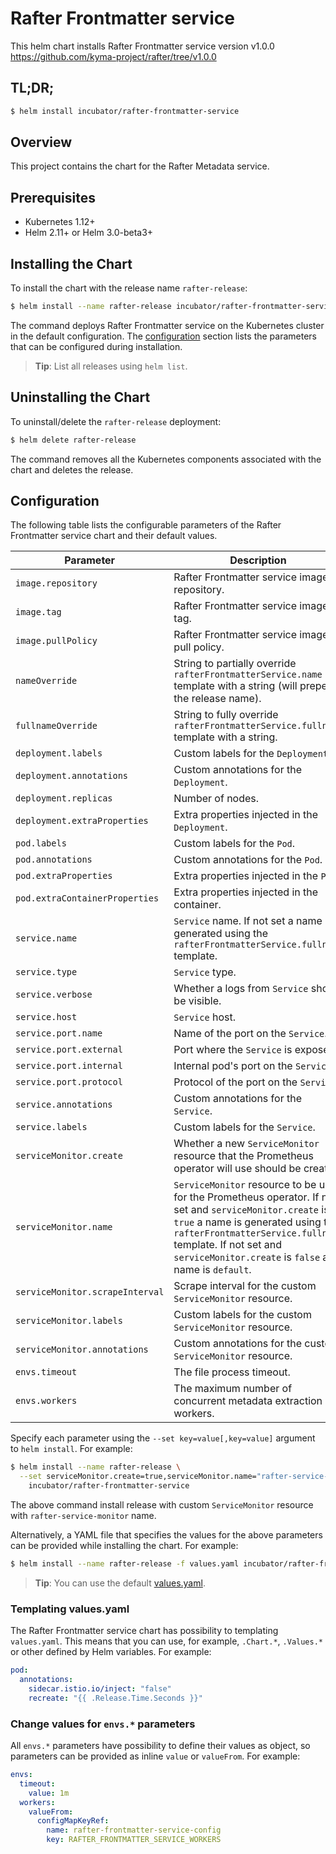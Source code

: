 # Rafter Frontmatter service

This helm chart installs Rafter Frontmatter service version v1.0.0 https://github.com/kyma-project/rafter/tree/v1.0.0

## TL;DR;

``` bash
$ helm install incubator/rafter-frontmatter-service
```

## Overview

This project contains the chart for the Rafter Metadata service.

## Prerequisites

- Kubernetes 1.12+
- Helm 2.11+ or Helm 3.0-beta3+

## Installing the Chart

To install the chart with the release name `rafter-release`:

``` bash
$ helm install --name rafter-release incubator/rafter-frontmatter-service
```

The command deploys Rafter Frontmatter service on the Kubernetes cluster in the default configuration. The [configuration](#configuration) section lists the parameters that can be configured during installation.

> **Tip**: List all releases using `helm list`.

## Uninstalling the Chart

To uninstall/delete the `rafter-release` deployment:

``` bash
$ helm delete rafter-release
```

The command removes all the Kubernetes components associated with the chart and deletes the release.

## Configuration

The following table lists the configurable parameters of the Rafter Frontmatter service chart and their default values.

| Parameter | Description | Default |
| --- | ---| ---|
| `image.repository` | Rafter Frontmatter service image repository. | `eu.gcr.io/kyma-project/rafter`  |
| `image.tag` | Rafter Frontmatter service image tag. | `{TAG_NAME}` |
| `image.pullPolicy` | Rafter Frontmatter service image pull policy. | `IfNotPresent` |
| `nameOverride` | String to partially override `rafterFrontmatterService.name` template with a string (will prepend the release name). | `nil` |
| `fullnameOverride` | String to fully override `rafterFrontmatterService.fullname` template with a string. | `nil` |
| `deployment.labels` | Custom labels for the `Deployment`. | `{}` |
| `deployment.annotations` | Custom annotations for the `Deployment`. | `{}` |
| `deployment.replicas` | Number of nodes. | `1` |
| `deployment.extraProperties` | Extra properties injected in the `Deployment`. | `{}` |
| `pod.labels` | Custom labels for the `Pod`. | `{}` |
| `pod.annotations` | Custom annotations for the `Pod`. | `{}` |
| `pod.extraProperties` | Extra properties injected in the `Pod`. | `{}` |
| `pod.extraContainerProperties` | Extra properties injected in the container. | `{}` |
| `service.name` | `Service` name. If not set a name is generated using the `rafterFrontmatterService.fullname` template. | `nil` |
| `service.type` | `Service` type. | `ClusterIP` |
| `service.verbose` | Whether a logs from `Service` should be visible. | `true` |
| `service.host` | `Service` host. | `0.0.0.0` |
| `service.port.name` | Name of the port on the `Service`. | `http` |
| `service.port.external` | Port where the `Service` is exposed. | `80` |
| `service.port.internal` | Internal pod's port on the `Service`. | `3000` |
| `service.port.protocol` | Protocol of the port on the `Service`. | `TCP` |
| `service.annotations` | Custom annotations for the `Service`. | `{}` |
| `service.labels` | Custom labels for the `Service`. | `{}` |
| `serviceMonitor.create` | Whether a new `ServiceMonitor` resource that the Prometheus operator will use should be created. | `false` |
| `serviceMonitor.name` | `ServiceMonitor` resource to be used for the Prometheus operator. If not set and `serviceMonitor.create` is `true` a name is generated using the `rafterFrontmatterService.fullname` template. If not set and `serviceMonitor.create` is `false` a name is `default`. | `nil` |
| `serviceMonitor.scrapeInterval` | Scrape interval for the custom `ServiceMonitor` resource. | `30s` |
| `serviceMonitor.labels` | Custom labels for the custom `ServiceMonitor` resource. | `{}` |
| `serviceMonitor.annotations` | Custom annotations for the custom `ServiceMonitor` resource. | `{}` |
| `envs.timeout` | The file process timeout. | `10m` |
| `envs.workers` | The maximum number of concurrent metadata extraction workers. | `10` |

Specify each parameter using the `--set key=value[,key=value]` argument to `helm install`. For example:

``` bash
$ helm install --name rafter-release \
  --set serviceMonitor.create=true,serviceMonitor.name="rafter-service-monitor" \
    incubator/rafter-frontmatter-service
```

The above command install release with custom `ServiceMonitor` resource with `rafter-service-monitor` name.

Alternatively, a YAML file that specifies the values for the above parameters can be provided while installing the chart. For example:

``` bash
$ helm install --name rafter-release -f values.yaml incubator/rafter-frontmatter-service
```

> **Tip**: You can use the default [values.yaml](./values.yaml).

### Templating values.yaml

The Rafter Frontmatter service chart has possibility to templating `values.yaml`. This means that you can use, for example, `.Chart.*`, `.Values.*` or other defined by Helm variables. For example:

``` yaml
pod:
  annotations:
    sidecar.istio.io/inject: "false"
    recreate: "{{ .Release.Time.Seconds }}"
``` 

### Change values for `envs.*` parameters

All `envs.*` parameters have possibility to define their values as object, so parameters can be provided as inline `value` or `valueFrom`. For example:

``` yaml
envs:
  timeout:
    value: 1m
  workers:
    valueFrom:
      configMapKeyRef:
        name: rafter-frontmatter-service-config
        key: RAFTER_FRONTMATTER_SERVICE_WORKERS
```
